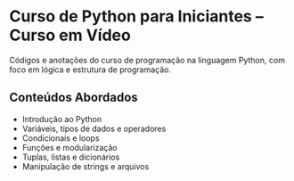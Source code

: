 # Curso de Python para Iniciantes – Curso em Vídeo

Códigos e anotações do curso de programação na linguagem Python, com foco em lógica e estrutura de programação.

## Conteúdos Abordados

- Introdução ao Python
- Variáveis, tipos de dados e operadores
- Condicionais e loops
- Funções e modularização
- Tuplas, listas e dicionários
- Manipulação de strings e arquivos
